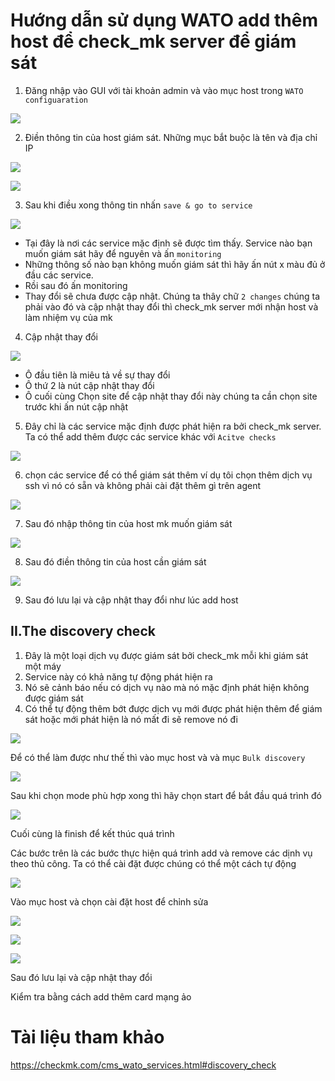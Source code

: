 # Hướng dẫn sử dụng WATO add thêm host để check_mk server để giám sát
1. Đăng nhập vào GUI với tài khoản admin và vào mục host trong `WATO configuaration`

![](../images/install_check_mk/screen_4.png)

2. Điền thông tin của host giám sát. Những mục bắt buộc là tên và địa chỉ IP 

![](../images/install_check_mk/screen_5.png)

![](../images/install_check_mk/screen_6.png)

3. Sau khi điều xong thông tin nhấn `save & go to service`

![](../images/install_check_mk/screen_8.png)

- Tại đây là nơi các service mặc định sẽ được tìm thấy. Service nào bạn muốn giám sát hãy để nguyên và ấn `monitoring`
- Những thông số nào bạn không muốn giám sát thì hãy ấn nút x màu đủ ở đầu các service. 
- Rồi sau đó ấn monitoring 
- Thay đổi sẽ chưa được cập nhật. Chúng ta thây chữ `2 changes` chúng ta phải vào đó và cập nhật thay đổi thì check_mk server mới nhận host và làm nhiệm vụ của mk 
4. Cập nhật thay đổi 

![](../images/install_check_mk/screen_9.png)

- Ô đầu tiên là miêu tả về sự thay đổi 
- Ô thứ 2 là nút cập nhật thay đổi
- Ô cuối cùng Chọn site để cập nhật thay đổi này chúng ta cần chọn site trước khi ấn nút cập nhật 

5. Đây chỉ là các service mặc định được phát hiện ra bởi check_mk server. Ta có thể add thêm được các service khác với `Acitve checks`

![](../images/install_check_mk/screen_10.png)

6. chọn các service để có thể giám sát thêm ví dụ tôi chọn thêm dịch vụ ssh vì nó có sẵn và không phải cài đặt thêm gì trên agent 

![](../images/install_check_mk/screen_11.png)

7. Sau đó nhập thông tin của host mk muốn giám sát 


![](../images/install_check_mk/screen_12.png)

8. Sau đó điền thông tin của host cần giám sát 

![](../images/install_check_mk/screen_13.png)

9. Sau đó lưu lại và cập nhật thay đổi như lúc add host 

## II.The discovery check 
1. Đây là một loại dịch vụ được giám sát bởi check_mk mỗi khi giám sát một máy 
2. Service này có khả năng tự động phát hiện ra 
3. Nó sẽ cảnh báo nếu có dịch vụ nào mà nó mặc định phát hiện không được giám sát 
4. Có thể tự động thêm bớt được dịch vụ mới được phát hiện thêm để giám sát hoặc mới phát hiện là nó mất đi sẽ remove nó đi 

![](../images/Tong_quan/screen_9.png)

Để có thể làm được như thế thì vào mục host và và mục `Bulk discovery` 

![](../images/Tong_quan/screen_10.png)

Sau khi chọn mode phù hợp xong thì hãy chọn start để bắt đầu quá trình đó 

![](../images/Tong_quan/screen_11.png)

Cuối cùng là finish để kết thúc quá trình 

Các bước trên là các bước thực hiện quá trình add và remove các dịnh vụ theo thủ công. Ta có thể cài đặt được chúng có thể một cách tự động 

![](../images/canh-bao-tele/screen_15.png)

Vào mục host và chọn cài đặt host để chỉnh sửa 

![](../images/canh-bao-tele/screen_16.png)

![](../images/canh-bao-tele/screen_17.png)

![](../images/canh-bao-tele/screen_18.png)

Sau đó lưu lại và cập nhật thay đổi

Kiểm tra bằng cách add thêm card mạng ảo 
# Tài liệu tham khảo 

https://checkmk.com/cms_wato_services.html#discovery_check

